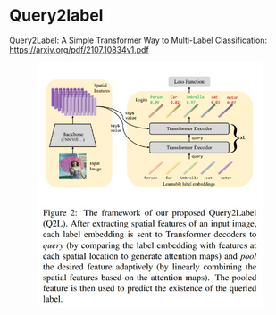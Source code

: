 # Query2label

Query2Label: A Simple Transformer Way to Multi-Label Classification:
https://arxiv.org/pdf/2107.10834v1.pdf

<div align=center><img src="../Files/query2label1.jpeg" width=80%></div>






